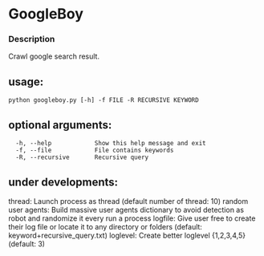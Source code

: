 GoogleBoy
==================

### Description
Crawl google search result.


usage:
---------
```shell
python googleboy.py [-h] -f FILE -R RECURSIVE KEYWORD
```

optional arguments:
---------
```shell
  -h, --help            Show this help message and exit
  -f, --file            File contains keywords
  -R, --recursive       Recursive query
```

under developments:
---------
thread: Launch process as thread (default number of thread: 10)
random user agents: Build massive user agents dictionary to avoid detection as robot
                    and randomize it every run a process
logfile: Give user free to create their log file or locate it to any directory or
         folders (default: keyword+recursive_query.txt)
loglevel: Create better loglevel {1,2,3,4,5} (default: 3)
